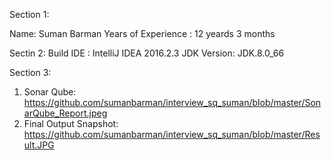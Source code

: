 Section 1:

  Name: Suman Barman
  Years of Experience : 12 yeards 3 months
  
Sectin 2:
  Build IDE : IntelliJ IDEA 2016.2.3
  JDK Version: JDK.8.0_66
  
Section 3:
  1. Sonar Qube: https://github.com/sumanbarman/interview_sq_suman/blob/master/SonarQube_Report.jpeg
  2. Final Output Snapshot: https://github.com/sumanbarman/interview_sq_suman/blob/master/Result.JPG
  
